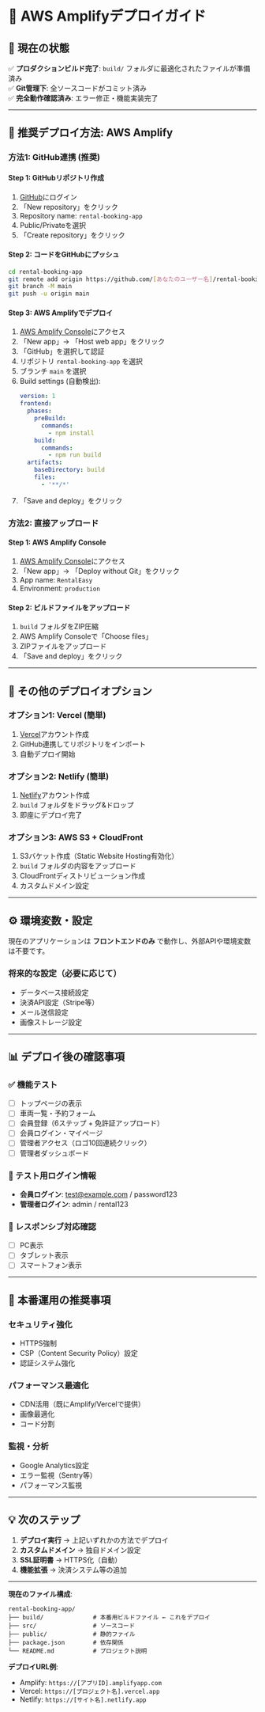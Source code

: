 # 🚀 AWS Amplifyデプロイガイド

## 📁 現在の状態
✅ **プロダクションビルド完了**: `build/` フォルダに最適化されたファイルが準備済み  
✅ **Git管理下**: 全ソースコードがコミット済み  
✅ **完全動作確認済み**: エラー修正・機能実装完了  

---

## 🎯 推奨デプロイ方法: AWS Amplify

### 方法1: GitHub連携 (推奨)

#### Step 1: GitHubリポジトリ作成
1. [GitHub](https://github.com)にログイン
2. 「New repository」をクリック
3. Repository name: `rental-booking-app`
4. Public/Privateを選択
5. 「Create repository」をクリック

#### Step 2: コードをGitHubにプッシュ
```bash
cd rental-booking-app
git remote add origin https://github.com/[あなたのユーザー名]/rental-booking-app.git
git branch -M main
git push -u origin main
```

#### Step 3: AWS Amplifyでデプロイ
1. [AWS Amplify Console](https://console.aws.amazon.com/amplify/)にアクセス
2. 「New app」→ 「Host web app」をクリック
3. 「GitHub」を選択して認証
4. リポジトリ `rental-booking-app` を選択
5. ブランチ `main` を選択
6. Build settings (自動検出):
   ```yaml
   version: 1
   frontend:
     phases:
       preBuild:
         commands:
           - npm install
       build:
         commands:
           - npm run build
     artifacts:
       baseDirectory: build
       files:
         - '**/*'
   ```
7. 「Save and deploy」をクリック

### 方法2: 直接アップロード

#### Step 1: AWS Amplify Console
1. [AWS Amplify Console](https://console.aws.amazon.com/amplify/)にアクセス
2. 「New app」→ 「Deploy without Git」をクリック
3. App name: `RentalEasy`
4. Environment: `production`

#### Step 2: ビルドファイルをアップロード
1. `build` フォルダをZIP圧縮
2. AWS Amplify Consoleで「Choose files」
3. ZIPファイルをアップロード
4. 「Save and deploy」をクリック

---

## 🔧 その他のデプロイオプション

### オプション1: Vercel (簡単)
1. [Vercel](https://vercel.com)アカウント作成
2. GitHub連携してリポジトリをインポート
3. 自動デプロイ開始

### オプション2: Netlify (簡単)
1. [Netlify](https://netlify.com)アカウント作成
2. `build` フォルダをドラッグ&ドロップ
3. 即座にデプロイ完了

### オプション3: AWS S3 + CloudFront
1. S3バケット作成（Static Website Hosting有効化）
2. `build` フォルダの内容をアップロード
3. CloudFrontディストリビューション作成
4. カスタムドメイン設定

---

## ⚙️ 環境変数・設定

現在のアプリケーションは **フロントエンドのみ** で動作し、外部APIや環境変数は不要です。

### 将来的な設定（必要に応じて）
- データベース接続設定
- 決済API設定（Stripe等）
- メール送信設定
- 画像ストレージ設定

---

## 📊 デプロイ後の確認事項

### ✅ 機能テスト
- [ ] トップページの表示
- [ ] 車両一覧・予約フォーム
- [ ] 会員登録（6ステップ + 免許証アップロード）
- [ ] 会員ログイン・マイページ
- [ ] 管理者アクセス（ロゴ10回連続クリック）
- [ ] 管理者ダッシュボード

### 🔐 テスト用ログイン情報
- **会員ログイン**: test@example.com / password123
- **管理者ログイン**: admin / rental123

### 🎨 レスポンシブ対応確認
- [ ] PC表示
- [ ] タブレット表示  
- [ ] スマートフォン表示

---

## 🚀 本番運用の推奨事項

### セキュリティ強化
- HTTPS強制
- CSP（Content Security Policy）設定
- 認証システム強化

### パフォーマンス最適化
- CDN活用（既にAmplify/Vercelで提供）
- 画像最適化
- コード分割

### 監視・分析
- Google Analytics設定
- エラー監視（Sentry等）
- パフォーマンス監視

---

## 💡 次のステップ

1. **デプロイ実行** → 上記いずれかの方法でデプロイ
2. **カスタムドメイン** → 独自ドメイン設定
3. **SSL証明書** → HTTPS化（自動）
4. **機能拡張** → 決済システム等の追加

---

**現在のファイル構成**:
```
rental-booking-app/
├── build/              # 本番用ビルドファイル ← これをデプロイ
├── src/                # ソースコード
├── public/             # 静的ファイル
├── package.json        # 依存関係
└── README.md           # プロジェクト説明
```

**デプロイURL例**:
- Amplify: `https://[アプリID].amplifyapp.com`
- Vercel: `https://[プロジェクト名].vercel.app`
- Netlify: `https://[サイト名].netlify.app`